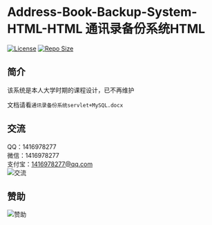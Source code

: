 # Address-Book-Backup-System-HTML-HTML 通讯录备份系统HTML

[![License](https://img.shields.io/github/license/ali1416/Address-Book-Backup-System-HTML?label=License)](https://opensource.org/licenses/BSD-3-Clause)
[![Repo Size](https://img.shields.io/github/repo-size/ali1416/Address-Book-Backup-System-HTML?label=Repo%20Size&color=success)](https://github.com/ALI1416/Address-Book-Backup-System-HTML/archive/refs/heads/master.zip)

## 简介

该系统是本人大学时期的课程设计，已不再维护

文档请看`通讯录备份系统servlet+MySQL.docx`

## 交流

QQ：1416978277  
微信：1416978277  
支付宝：1416978277@qq.com  
![交流](https://cdn.jsdelivr.net/gh/ALI1416/ALI1416/image/contact.png)

## 赞助

![赞助](https://cdn.jsdelivr.net/gh/ALI1416/ALI1416/image/donate.png)
